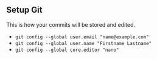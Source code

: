 Setup Git
---------
This is how your commits will be stored and edited.
- `git config --global user.email "name@example.com"`
- `git config --global user.name "Firstname Lastname"`
- `git config --global core.editor "nano"`
